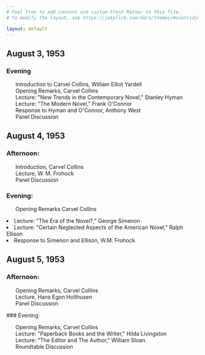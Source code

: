 ```yaml
---
# Feel free to add content and custom Front Matter to this file.
# To modify the layout, see https://jekyllrb.com/docs/themes/#overriding-theme-defaults

layout: default
---
```

## August 3, 1953
### Evening
<ul style="list-style: none;">
<li style="list-style-type: none;">Introduction to Carvel Collins, William Elliot Yardell</li> 
<li style="list-style-type: none;">Opening Remarks, Carvel Collins</li>
<li style="list-style-type: none;">Lecture: "New Trends in the Contemporary Novel," Stanley Hyman</li> 
<li style="list-style-type: none;">Lecture: "The Modern Novel," Frank O'Connor</li>
<li style="list-style-type: none;">Response to Hyman and O'Connor, Anthony West</li>
<li style="list-style-type: none;">Panel Discussion</li> </ul>

## August 4, 1953
### Afternoon:
<ul style="list-style-type: none;"><li style="list-style-type: none;">Introduction, Carvel Collins</li>
<li style="list-style-type: none;">Lecture, W. M. Frohock </li>
<li style="list-style-type: none;">Panel Discussion </li></ul>

### Evening:
<ul style="list-style-type: none;">
<li>Opening Remarks	Carvel Collins</li> </ul>
<li>Lecture: "The Era of the Novel?," George Simenon</li>
<li>Lecture: "Certain Neglected Aspects of the American Novel," Ralph Ellison</li> 
<li>Response to Simenon and Ellison, W.M. Frohock</li> </ul>
 
## August 5, 1953
### Afternoon: 
<ul style="list-style-type: none;">
<li>Opening Remarks, Carvel Collins</li>
<li>Lecture, Hans Egon Holthusen</li>
<li>Panel Discussion</li> </ul>
### Evening: 
<ul style="list-style-type: none;">
<li>Opening Remarks, Carvel Collins	</li>
<li>Lecture: "Paperback Books and the Writer," Hilda Livingston</li>
<li>Lecture: "The Editor and The Author," William Sloan</li>
<li>Roundtable Discussion</li> </ul>
